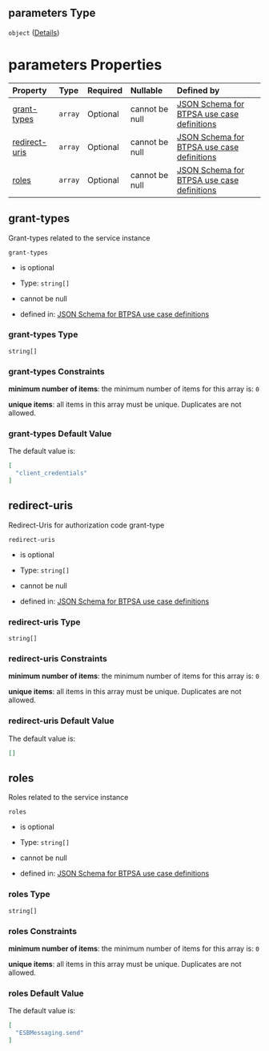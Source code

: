 ## parameters Type

`object` ([Details](btpsa-usecase-properties-services-items-allof-1-then-allof-55-then-allof-1-then-properties-parameters.md))

# parameters Properties

| Property                        | Type    | Required | Nullable       | Defined by                                                                                                                                                                                                                                                                                                    |
| :------------------------------ | :------ | :------- | :------------- | :------------------------------------------------------------------------------------------------------------------------------------------------------------------------------------------------------------------------------------------------------------------------------------------------------------ |
| [grant-types](#grant-types)     | `array` | Optional | cannot be null | [JSON Schema for BTPSA use case definitions](btpsa-usecase-properties-services-items-allof-1-then-allof-55-then-allof-1-then-properties-parameters-properties-grant-types.md "undefined#/properties/services/items/allOf/1/then/allOf/55/then/allOf/1/then/properties/parameters/properties/grant-types")     |
| [redirect-uris](#redirect-uris) | `array` | Optional | cannot be null | [JSON Schema for BTPSA use case definitions](btpsa-usecase-properties-services-items-allof-1-then-allof-55-then-allof-1-then-properties-parameters-properties-redirect-uris.md "undefined#/properties/services/items/allOf/1/then/allOf/55/then/allOf/1/then/properties/parameters/properties/redirect-uris") |
| [roles](#roles)                 | `array` | Optional | cannot be null | [JSON Schema for BTPSA use case definitions](btpsa-usecase-properties-services-items-allof-1-then-allof-55-then-allof-1-then-properties-parameters-properties-roles.md "undefined#/properties/services/items/allOf/1/then/allOf/55/then/allOf/1/then/properties/parameters/properties/roles")                 |

## grant-types

Grant-types related to the service instance

`grant-types`

*   is optional

*   Type: `string[]`

*   cannot be null

*   defined in: [JSON Schema for BTPSA use case definitions](btpsa-usecase-properties-services-items-allof-1-then-allof-55-then-allof-1-then-properties-parameters-properties-grant-types.md "undefined#/properties/services/items/allOf/1/then/allOf/55/then/allOf/1/then/properties/parameters/properties/grant-types")

### grant-types Type

`string[]`

### grant-types Constraints

**minimum number of items**: the minimum number of items for this array is: `0`

**unique items**: all items in this array must be unique. Duplicates are not allowed.

### grant-types Default Value

The default value is:

```json
[
  "client_credentials"
]
```

## redirect-uris

Redirect-Uris for authorization code grant-type

`redirect-uris`

*   is optional

*   Type: `string[]`

*   cannot be null

*   defined in: [JSON Schema for BTPSA use case definitions](btpsa-usecase-properties-services-items-allof-1-then-allof-55-then-allof-1-then-properties-parameters-properties-redirect-uris.md "undefined#/properties/services/items/allOf/1/then/allOf/55/then/allOf/1/then/properties/parameters/properties/redirect-uris")

### redirect-uris Type

`string[]`

### redirect-uris Constraints

**minimum number of items**: the minimum number of items for this array is: `0`

**unique items**: all items in this array must be unique. Duplicates are not allowed.

### redirect-uris Default Value

The default value is:

```json
[]
```

## roles

Roles related to the service instance

`roles`

*   is optional

*   Type: `string[]`

*   cannot be null

*   defined in: [JSON Schema for BTPSA use case definitions](btpsa-usecase-properties-services-items-allof-1-then-allof-55-then-allof-1-then-properties-parameters-properties-roles.md "undefined#/properties/services/items/allOf/1/then/allOf/55/then/allOf/1/then/properties/parameters/properties/roles")

### roles Type

`string[]`

### roles Constraints

**minimum number of items**: the minimum number of items for this array is: `0`

**unique items**: all items in this array must be unique. Duplicates are not allowed.

### roles Default Value

The default value is:

```json
[
  "ESBMessaging.send"
]
```
